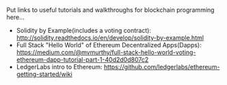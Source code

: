 Put links to useful tutorials and walkthroughs for blockchain programming here...

  - Solidity by Example(includes a voting contract): http://solidity.readthedocs.io/en/develop/solidity-by-example.html
  - Full Stack "Hello World" of Ethereum Decentralized Apps(Dapps): https://medium.com/@mvmurthy/full-stack-hello-world-voting-ethereum-dapp-tutorial-part-1-40d2d0d807c2
  - LedgerLabs intro to Ethereum: https://github.com/ledgerlabs/ethereum-getting-started/wiki



